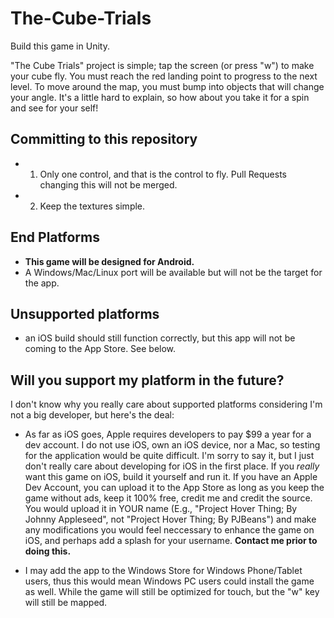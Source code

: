 # The-Cube-Trials
Build this game in Unity.

"The Cube Trials" project is simple; tap the screen (or press "w") to make your cube fly. You must reach the red landing point to progress to the next level. To move around the map, you must bump into objects that will change your angle. It's a little hard to explain, so how about you take it for a spin and see for your self!

## Committing to this repository

- 1. Only one control, and that is the control to fly. Pull Requests changing this will not be merged.
- 2. Keep the textures simple.

## End Platforms
- **This game will be designed for Android.**
- A Windows/Mac/Linux port will be available but will not be the target for the app.

## Unsupported platforms
- an iOS build should still function correctly, but this app will not be coming to the App Store. See below.

## Will you support my platform in the future?

I don't know why you really care about supported platforms considering I'm not a big developer, but here's the deal:
- As far as iOS goes, Apple requires developers  to pay $99 a year for a dev account. I do not use iOS, own an iOS device, nor a Mac, so testing for the application would be quite difficult. I'm sorry to say it, but I just don't really care about developing for iOS in the first place. If you _really_ want this game on iOS, build it yourself and run it. If you have an Apple Dev Account, you can upload it to the App Store as long as you keep the game without ads, keep it 100% free, credit me and credit the source. You would upload it in YOUR name (E.g., "Project Hover Thing; By Johnny Appleseed", not "Project Hover Thing; By PJBeans") and make any modifications you would feel neccessary to enhance the game on iOS, and perhaps add a splash for your username. **Contact me prior to doing this.**

- I may add the app to the Windows Store for Windows Phone/Tablet users, thus this would mean Windows PC users could install the game as well. While the game will still be optimized for touch, but the "w" key will still be mapped.

